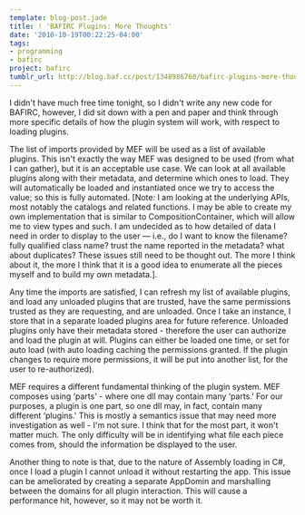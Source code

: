 ```yaml
---
template: blog-post.jade
title: ! 'BAFIRC Plugins: More Thoughts'
date: '2010-10-19T00:22:25-04:00'
tags:
- programming
- bafirc
project: bafirc
tumblr_url: http://blog.baf.cc/post/1348986760/bafirc-plugins-more-thoughts
---
```

I didn't have much free time tonight, so I didn't write any new code for BAFIRC, however, I did sit down with a pen and paper and think through more specific details of how the plugin system will work, with respect to loading plugins.

The list of imports provided by MEF will be used as a list of available plugins. This isn't exactly the way MEF was designed to be used (from what I can gather), but it is an acceptable use case. We can look at all available plugins along with their metadata, and determine which ones to load. They will automatically be loaded and instantiated once we try to access the value; so this is fully automated. \[Note: I am looking at the underlying APIs, most notably the catalogs and related functions. I may be able to create my own implementation that is similar to CompositionContainer, which will allow me to view types and such. I am undecided as to how detailed of data I need in order to display to the user — i.e., do I want to know the filename? fully qualified class name? trust the name reported in the metadata? what about duplicates? These issues still need to be thought out. The more I think about it, the more I think that it is a good idea to enumerate all the pieces myself and to build my own metadata.].

Any time the imports are satisfied, I can refresh my list of available plugins, and load any unloaded plugins that are trusted, have the same permissions trusted as they are requesting, and are unloaded. Once I take an instance, I store that in a separate loaded plugins area for future reference. Unloaded plugins only have their metadata stored - therefore the user can authorize and load the plugin at will. Plugins can either be loaded one time, or set for auto load (with auto loading caching the permissions granted. If the plugin changes to require more permissions, it will be put into another list, for the user to re-authorized). 

MEF requires a different fundamental thinking of the plugin system. MEF composes using ‘parts' - where one dll may contain many ‘parts.' For our purposes, a plugin is one part, so one dll may, in fact, contain many different ‘plugins.' This is mostly a semantics issue that may need more investigation as well - I'm not sure. I think that for the most part, it won't matter much. The only difficulty will be in identifying what file each piece comes from, should the information be displayed to the user.

Another thing to note is that, due to the nature of Assembly loading in C#, once I load a plugin I cannot unload it without restarting the app. This issue can be ameliorated by creating a separate AppDomin and marshalling between the domains for all plugin interaction. This will cause a performance hit, however, so it may not be worth it.